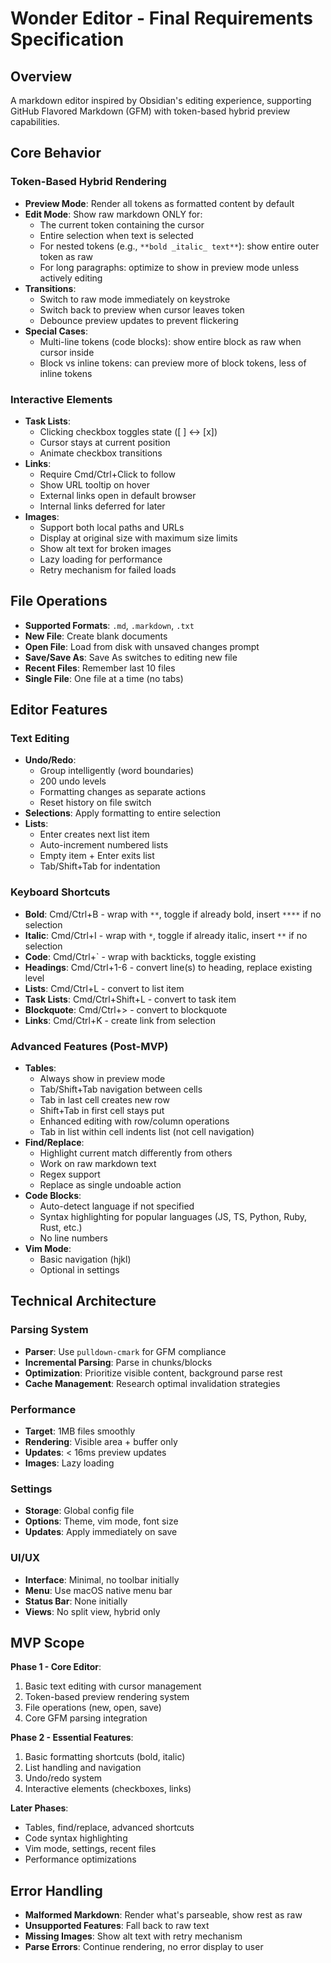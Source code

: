 # Wonder Editor - Final Requirements Specification

## Overview
A markdown editor inspired by Obsidian's editing experience, supporting GitHub Flavored Markdown (GFM) with token-based hybrid preview capabilities.

## Core Behavior

### Token-Based Hybrid Rendering
- **Preview Mode**: Render all tokens as formatted content by default
- **Edit Mode**: Show raw markdown ONLY for:
  - The current token containing the cursor
  - Entire selection when text is selected
  - For nested tokens (e.g., `**bold _italic_ text**`): show entire outer token as raw
  - For long paragraphs: optimize to show in preview mode unless actively editing
- **Transitions**: 
  - Switch to raw mode immediately on keystroke
  - Switch back to preview when cursor leaves token
  - Debounce preview updates to prevent flickering
- **Special Cases**:
  - Multi-line tokens (code blocks): show entire block as raw when cursor inside
  - Block vs inline tokens: can preview more of block tokens, less of inline tokens

### Interactive Elements
- **Task Lists**: 
  - Clicking checkbox toggles state ([ ] ↔ [x])
  - Cursor stays at current position
  - Animate checkbox transitions
- **Links**: 
  - Require Cmd/Ctrl+Click to follow
  - Show URL tooltip on hover
  - External links open in default browser
  - Internal links deferred for later
- **Images**:
  - Support both local paths and URLs
  - Display at original size with maximum size limits
  - Show alt text for broken images
  - Lazy loading for performance
  - Retry mechanism for failed loads

## File Operations
- **Supported Formats**: `.md`, `.markdown`, `.txt`
- **New File**: Create blank documents
- **Open File**: Load from disk with unsaved changes prompt
- **Save/Save As**: Save As switches to editing new file
- **Recent Files**: Remember last 10 files
- **Single File**: One file at a time (no tabs)

## Editor Features

### Text Editing
- **Undo/Redo**: 
  - Group intelligently (word boundaries)
  - 200 undo levels
  - Formatting changes as separate actions
  - Reset history on file switch
- **Selections**: Apply formatting to entire selection
- **Lists**:
  - Enter creates next list item
  - Auto-increment numbered lists
  - Empty item + Enter exits list
  - Tab/Shift+Tab for indentation

### Keyboard Shortcuts
- **Bold**: Cmd/Ctrl+B - wrap with `**`, toggle if already bold, insert `****` if no selection
- **Italic**: Cmd/Ctrl+I - wrap with `*`, toggle if already italic, insert `**` if no selection
- **Code**: Cmd/Ctrl+` - wrap with backticks, toggle existing
- **Headings**: Cmd/Ctrl+1-6 - convert line(s) to heading, replace existing level
- **Lists**: Cmd/Ctrl+L - convert to list item
- **Task Lists**: Cmd/Ctrl+Shift+L - convert to task item
- **Blockquote**: Cmd/Ctrl+> - convert to blockquote
- **Links**: Cmd/Ctrl+K - create link from selection

### Advanced Features (Post-MVP)
- **Tables**:
  - Always show in preview mode
  - Tab/Shift+Tab navigation between cells
  - Tab in last cell creates new row
  - Shift+Tab in first cell stays put
  - Enhanced editing with row/column operations
  - Tab in list within cell indents list (not cell navigation)
- **Find/Replace**:
  - Highlight current match differently from others
  - Work on raw markdown text
  - Regex support
  - Replace as single undoable action
- **Code Blocks**:
  - Auto-detect language if not specified
  - Syntax highlighting for popular languages (JS, TS, Python, Ruby, Rust, etc.)
  - No line numbers
- **Vim Mode**:
  - Basic navigation (hjkl)
  - Optional in settings

## Technical Architecture

### Parsing System
- **Parser**: Use `pulldown-cmark` for GFM compliance
- **Incremental Parsing**: Parse in chunks/blocks
- **Optimization**: Prioritize visible content, background parse rest
- **Cache Management**: Research optimal invalidation strategies

### Performance
- **Target**: 1MB files smoothly
- **Rendering**: Visible area + buffer only
- **Updates**: < 16ms preview updates
- **Images**: Lazy loading

### Settings
- **Storage**: Global config file
- **Options**: Theme, vim mode, font size
- **Updates**: Apply immediately on save

### UI/UX
- **Interface**: Minimal, no toolbar initially
- **Menu**: Use macOS native menu bar
- **Status Bar**: None initially
- **Views**: No split view, hybrid only

## MVP Scope
**Phase 1 - Core Editor**:
1. Basic text editing with cursor management
2. Token-based preview rendering system
3. File operations (new, open, save)
4. Core GFM parsing integration

**Phase 2 - Essential Features**:
1. Basic formatting shortcuts (bold, italic)
2. List handling and navigation
3. Undo/redo system
4. Interactive elements (checkboxes, links)

**Later Phases**:
- Tables, find/replace, advanced shortcuts
- Code syntax highlighting
- Vim mode, settings, recent files
- Performance optimizations

## Error Handling
- **Malformed Markdown**: Render what's parseable, show rest as raw
- **Unsupported Features**: Fall back to raw text
- **Missing Images**: Show alt text with retry mechanism
- **Parse Errors**: Continue rendering, no error display to user